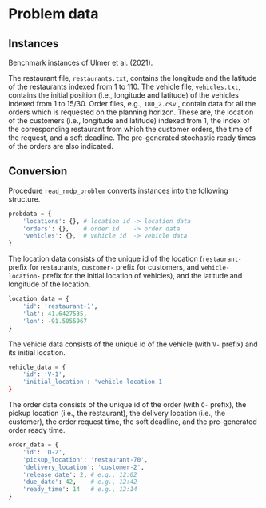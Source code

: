 # Problem data

## Instances

Benchmark instances of Ulmer et al. (2021).

The restaurant file, ``restaurants.txt``, contains the longitude and the latitude of the restaurants indexed from 1 to 110.
The vehicle file, ``vehicles.txt``, contains the initial position (i.e., longitude and latitude) of the vehicles indexed from 1 to 15/30.
Order files, e.g., ``180_2.csv`` , contain data for all the orders which is requested on the planning horizon.
These are, the location of the customers (i.e., longitude and latitude) indexed from 1,
the index of the corresponding restaurant from which the customer orders,
the time of the request,
and a soft deadline.
The pre-generated stochastic ready times of the orders are also indicated.

## Conversion

Procedure ``read_rmdp_problem`` converts instances into the following structure.

``` python
probdata = {
    'locations': {}, # location id -> location data
    'orders': {},    # order id    -> order data
    'vehicles': {},  # vehicle id  -> vehicle data
}
```

The location data consists of the unique id of the location (`restaurant-` prefix for restaurants, `customer-` prefix for customers, and `vehicle-location-` prefix for the initial location of vehicles), and the latitude and longitude of the location.

``` python
location_data = {
    'id': 'restaurant-1',
    'lat': 41.6427535,
    'lon': -91.5055967
}
```

The vehicle data consists of the unique id of the vehicle (with `V-` prefix) and its initial location.

``` python
vehicle_data = {
    'id': 'V-1',
    'initial_location': 'vehicle-location-1
}
```

The order data consists of the unique id of the order (with `O-` prefix),
the pickup location (i.e., the restaurant),
the delivery location (i.e., the customer),
the order request time,
the soft deadline,
and the pre-generated order ready time.

``` python
order_data = {
    'id': 'O-2',
    'pickup_location': 'restaurant-70',
    'delivery_location': 'customer-2',
    'release_date': 2, # e.g., 12:02
    'due_date': 42,    # e.g., 12:42
    'ready_time': 14   # e.g., 12:14
}
```
